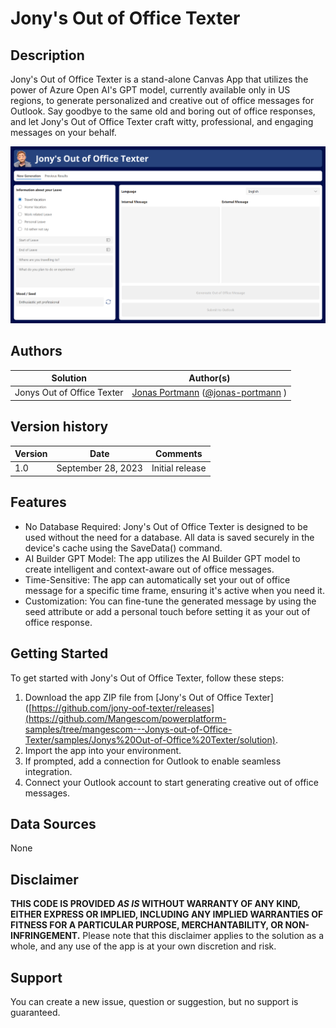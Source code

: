 # Jony's Out of Office Texter

## Description

Jony's Out of Office Texter is a stand-alone Canvas App that utilizes the power of Azure Open AI's GPT model, currently available only in US regions, to generate personalized and creative out of office messages for Outlook. Say goodbye to the same old and boring out of office responses, and let Jony's Out of Office Texter craft witty, professional, and engaging messages on your behalf.

![Preview](./preview.png)  


## Authors

Solution|Author(s)
--------|---------
Jonys Out of Office Texter | [Jonas Portmann](https://github.com/mangescom) ([@jonas-portmann](https://www.linkedin.com/in/jonas-portmann/) )

## Version history

Version|Date|Comments
-------|----|--------
1.0|September 28, 2023|Initial release


## Features

* No Database Required: Jony's Out of Office Texter is designed to be used without the need for a database. All data is saved securely in the device's cache using the SaveData() command.
* AI Builder GPT Model: The app utilizes the AI Builder GPT model to create intelligent and context-aware out of office messages.
* Time-Sensitive: The app can automatically set your out of office message for a specific time frame, ensuring it's active when you need it.
* Customization: You can fine-tune the generated message by using the seed attribute or add a personal touch before setting it as your out of office response.

## Getting Started
To get started with Jony's Out of Office Texter, follow these steps:

1.	Download the app ZIP file from [Jony's Out of Office Texter]([https://github.com/jony-oof-texter/releases](https://github.com/Mangescom/powerplatform-samples/tree/mangescom---Jonys-out-of-Office-Texter/samples/Jonys%20Out-of-Office%20Texter/solution).
2.	Import the app into your environment.
3.	If prompted, add a connection for Outlook to enable seamless integration.
4.	Connect your Outlook account to start generating creative out of office messages.


## Data Sources
 
None


## Disclaimer

**THIS CODE IS PROVIDED *AS IS* WITHOUT WARRANTY OF ANY KIND, EITHER EXPRESS OR IMPLIED, INCLUDING ANY IMPLIED WARRANTIES OF FITNESS FOR A PARTICULAR PURPOSE, MERCHANTABILITY, OR NON-INFRINGEMENT.**
Please note that this disclaimer applies to the solution as a whole, and any use of the app is at your own discretion and risk.

## Support

You can create a new issue, question or suggestion, but no support is guaranteed.
